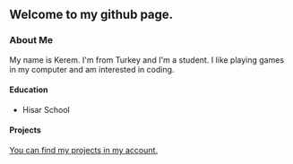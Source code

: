 ## Welcome to my github page.
### About Me
My name is Kerem. I'm from Turkey and I'm a student. I like playing games in my computer and am interested in coding.

#### Education
- Hisar School

#### Projects
[You can find my projects in my account.]([url](https://github.com/keremdiren1/keremdiren1.github.io/tree/main/CS%20projects))
